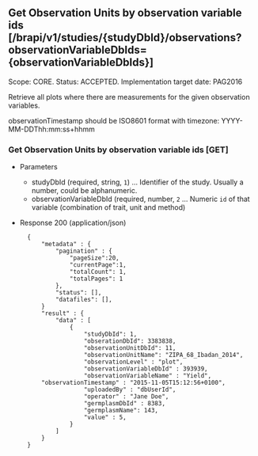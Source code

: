 ## Get Observation Units by observation variable ids [/brapi/v1/studies/{studyDbId}/observations?observationVariableDbIds={observationVariableDbIds}]
Scope: CORE.
Status: ACCEPTED.
Implementation target date: PAG2016

Retrieve all plots where there are measurements for the given observation variables.

observationTimestamp should be ISO8601 format with timezone: YYYY-MM-DDThh:mm:ss+hhmm

### Get Observation Units by observation variable ids [GET]

+ Parameters
    + studyDbId (required, string, `1`) ... Identifier of the study. Usually a number, could be alphanumeric.
    + observationVariableDbId (required, number, `2` ... Numeric `id` of that variable (combination of trait, unit and method)

+ Response 200 (application/json)
    
        {
            "metadata" : {
                "pagination" : { 
                    "pageSize":20, 
                    "currentPage":1, 
                    "totalCount": 1, 
                    "totalPages": 1 
                },
                "status": [],
                "datafiles": [],
            }
            "result" : {
                "data" : [ 
                    {
                        "studyDbId": 1,
                        "obserationDbId": 3383838,
                        "observationUnitDbId": 11,
                        "observationUnitName": "ZIPA_68_Ibadan_2014",
                        "observationLevel" : "plot",
                        "observationVariableDbId" : 393939,
                        "observationVariableName" : "Yield", 
			"observationTimestamp" : "2015-11-05T15:12:56+0100",
                        "uploadedBy" : "dbUserId",
                        "operator" : "Jane Doe",
                        "germplasmDbId" : 8383,
                        "germplasmName": 143,
                        "value" : 5,
                    }
                ]
            }
        }
